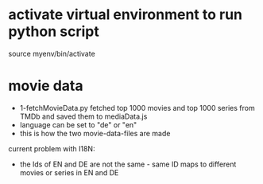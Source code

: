 # activate virtual environment to run python script

source myenv/bin/activate

# movie data

- 1-fetchMovieData.py fetched top 1000 movies and top 1000 series from TMDb and saved them to mediaData.js
- language can be set to "de" or "en"
- this is how the two movie-data-files are made

current problem with I18N:

- the Ids of EN and DE are not the same - same ID maps to different movies or series in EN and DE
